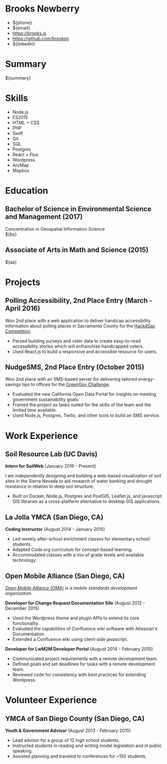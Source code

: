 # Brooks Newberry
- ${phone}
- ${email}
- https://brooks.is  
- https://github.com/brooksn  
- ${linkedin}

# Summary

${summary}

# Skills

- Node.js
- ES2015
- HTML + CSS
- PHP
- Swift
- Git
- SQL
- Postgres
- React + Flux
- Wordpress
- ArcMap
- Mapbox

# Education

## Bachelor of Science in Environmental Science and Management (2017)
Concentration in Geospatial Information Science   
${bs}

## Associate of Arts in Math and Science (2015)
${aa}

# Projects

## Polling Accessibility, 2nd Place Entry (March - April 2016)

Won 2nd place with a web application to deliver handicap accessibility information about polling places in Sacramento County for the [Hack4Sac Competition](http://hack4sac.saccounty.net).

- Parsed building surveys and voter data to create easy-to-read accessibility stories which will enfranchise handicapped voters. 
- Used React.js to build a responsive and accessible resource for users.

## NudgeSMS, 2nd Place Entry (October 2015)

Won 2nd place with an SMS-based server for delivering tailored energy-savings tips to offices for the [GreenGov Challenge](http://www.govops.ca.gov/#14669).

- Evaluated the new California Open Data Portal for insights on meeting government sustainability goals.
- Framed the project as tasks suited for the skills of the team and the limited time available.
- Used Node.js, Postgres, Twilio, and other tools to build an SMS service.

# Work Experience

## Soil Resource Lab (UC Davis)

**Intern for SoilWeb** (January 2016 - Present)

I am independently designing and building a web-based visualization of soil sites in the Sierra Nevada to aid research of water banking and drought resistance in relation to deep soil structure.

- Built on Docker, Node.js, Postgres and PostGIS, Leaflet.js, and javascript GIS libraries as a cross-platform alternative to desktop GIS applications.

## La Jolla YMCA (San Diego, CA)

**Coding Instructor** (August 2014 - January 2015)

- Led weekly after-school enrichment classes for elementary school students.
- Adapted Code.org curriculum for concept-based learning.
- Accommodated classes with a mix of grade levels and available technology.

## Open Mobile Alliance (San Diego, CA)
*[Open Mobile Alliance (OMA)](http://openmobilealliance.org) is a mobile standards development organization.*

**Developer for Change Request Documentation Site** (August 2012 - December 2015)

- Used the Wordpress theme and plugin APIs to extend its core functionality.
- Evaluated the capabilities of Confluence wiki software with Atlassian's Documentation.
- Extended a Confluence wiki using client-side javascript.

**Developer for LwM2M Developer Portal** (August 2014 - February 2015)

- Communicated project requirements with a remote development team.
- Defined goals and set deadlines for tasks with a remote development team.
- Reviewed code for consistency with best practices for extending Wordpress.

# Volunteer Experience

## YMCA of San Diego County (San Diego, CA)

**Youth & Government Advisor** (August 2013 - February 2015)

- Lead advisor for a group of 12 high school students.
- Instructed students in reading and writing model legislation and in public speaking.
- Assisted planning and traveled to conferences for ~150 students.
